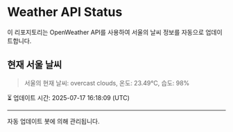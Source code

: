 
# Weather API Status

이 리포지토리는 OpenWeather API를 사용하여 서울의 날씨 정보를 자동으로 업데이트합니다.

## 현재 서울 날씨
> 서울의 현재 날씨: overcast clouds, 온도: 23.49°C, 습도: 98%

⏳ 업데이트 시간: 2025-07-17 16:18:09 (UTC)

---
자동 업데이트 봇에 의해 관리됩니다.
